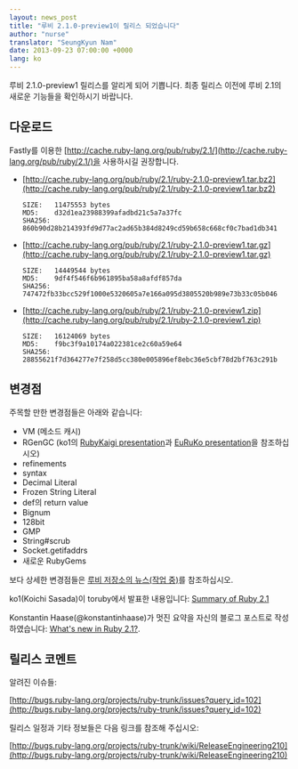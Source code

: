 ```yaml
---
layout: news_post
title: "루비 2.1.0-preview1이 릴리스 되었습니다"
author: "nurse"
translator: "SeungKyun Nam"
date: 2013-09-23 07:00:00 +0000
lang: ko
---
```


루비 2.1.0-preview1 릴리스를 알리게 되어 기쁩니다.
최종 릴리스 이전에 루비 2.1의 새로운 기능들을 확인하시기 바랍니다.

## 다운로드

Fastly를 이용한 [http://cache.ruby-lang.org/pub/ruby/2.1/](http://cache.ruby-lang.org/pub/ruby/2.1/)을 사용하시길 권장합니다.

* [http://cache.ruby-lang.org/pub/ruby/2.1/ruby-2.1.0-preview1.tar.bz2](http://cache.ruby-lang.org/pub/ruby/2.1/ruby-2.1.0-preview1.tar.bz2)

      SIZE:   11475553 bytes
      MD5:    d32d1ea23988399afadbd21c5a7a37fc
      SHA256: 860b90d28b214393fd9d77ac2ad65b384d8249cd59b658c668cf0c7bad1db341

* [http://cache.ruby-lang.org/pub/ruby/2.1/ruby-2.1.0-preview1.tar.gz](http://cache.ruby-lang.org/pub/ruby/2.1/ruby-2.1.0-preview1.tar.gz)

      SIZE:   14449544 bytes
      MD5:    9df4f546f6b961895ba58a8afdf857da
      SHA256: 747472fb33bcc529f1000e5320605a7e166a095d3805520b989e73b33c05b046

* [http://cache.ruby-lang.org/pub/ruby/2.1/ruby-2.1.0-preview1.zip](http://cache.ruby-lang.org/pub/ruby/2.1/ruby-2.1.0-preview1.zip)

      SIZE:   16124069 bytes
      MD5:    f9bc3f9a10174a022381ce2c60a59e64
      SHA256: 28855621f7d364277e7f258d5cc380e005896ef8ebc36e5cbf78d2bf763c291b

## 변경점

주목할 만한 변경점들은 아래와 같습니다:

* VM (메소드 캐시)
* RGenGC (ko1의 [RubyKaigi presentation](http://rubykaigi.org/2013/talk/S73)과 [EuRuKo presentation](http://www.atdot.net/~ko1/activities/Euruko2013-ko1.pdf)을 참조하십시오)
* refinements
* syntax
* Decimal Literal
* Frozen String Literal
* def의 return value
* Bignum
* 128bit
* GMP
* String#scrub
* Socket.getifaddrs
* 새로운 RubyGems

보다 상세한 변경점들은 [루비 저장소의 뉴스(작업 중)](https://github.com/ruby/ruby/blob/trunk/NEWS)를 참조하십시오.

ko1(Koichi Sasada)이 toruby에서 발표한 내용입니다: [Summary of Ruby 2.1](http://www.atdot.net/~ko1/activities/toruby05-ko1.pdf)

Konstantin Haase(@konstantinhaase)가 멋진 요약을 자신의 블로그 포스트로 작성하였습니다: [What's new in Ruby 2.1?](http://rkh.im/ruby-2.1).

## 릴리스 코멘트

알려진 이슈들:

[http://bugs.ruby-lang.org/projects/ruby-trunk/issues?query_id=102](http://bugs.ruby-lang.org/projects/ruby-trunk/issues?query_id=102)

릴리스 일정과 기타 정보들은 다음 링크를 참조해 주십시오:

[http://bugs.ruby-lang.org/projects/ruby-trunk/wiki/ReleaseEngineering210](http://bugs.ruby-lang.org/projects/ruby-trunk/wiki/ReleaseEngineering210)

